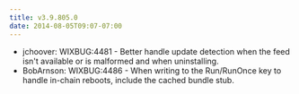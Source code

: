 ```yaml
---
title: v3.9.805.0
date: 2014-08-05T09:07-07:00
---
```

* jchoover: WIXBUG:4481 - Better handle update detection when the feed isn't available or is malformed and when uninstalling.
* BobArnson: WIXBUG:4486 - When writing to the Run/RunOnce key to handle in-chain reboots, include the cached bundle stub.